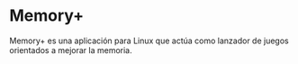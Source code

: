 # Memory+
Memory+ es una aplicación para Linux que actúa como lanzador de juegos orientados a mejorar la memoria.
